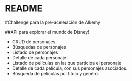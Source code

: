 # README
#Challenge para la pre-aceleración de Alkemy

##API para explorar el mundo de Disney!



* CRUD de personajes
* Búsquedaa de personajes
* Listado de personajes
* Detalle de cada personaje
* Listado de películas en las que participa el personaje
* Detalle de cada película, con sus personajes asociados.
* Búsqueda de películas por título y genéro.
